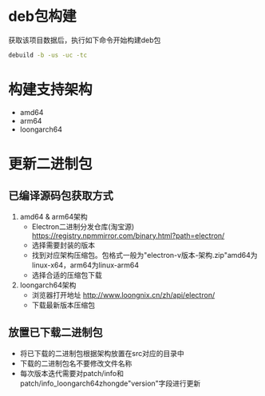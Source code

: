 # deb包构建

获取该项目数据后，执行如下命令开始构建deb包

```bash
debuild -b -us -uc -tc
```



# 构建支持架构

- amd64
- arm64
- loongarch64



# 更新二进制包

## 已编译源码包获取方式

1. amd64 & arm64架构
   - Electron二进制分发仓库(淘宝源) https://registry.npmmirror.com/binary.html?path=electron/
   - 选择需要封装的版本
   - 找到对应架构压缩包。包格式一般为"electron-v版本-架构.zip"amd64为linux-x64，arm64为linux-arm64
   - 选择合适的压缩包下载
2. loongarch64架构
   - 浏览器打开地址 http://www.loongnix.cn/zh/api/electron/
   - 下载最新版本压缩包



## 放置已下载二进制包

- 将已下载的二进制包根据架构放置在src对应的目录中
- 下载的二进制包名不要修改文件名称
- 每次版本迭代需要对patch/info和patch/info_loongarch64zhongde"version"字段进行更新
